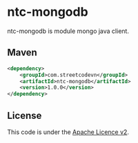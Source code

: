 # ntc-mongodb
ntc-mongodb is module mongo java client.  

## Maven
```Xml
<dependency>
    <groupId>com.streetcodevn</groupId>
    <artifactId>ntc-mongodb</artifactId>
    <version>1.0.0</version>
</dependency>
```

## License
This code is under the [Apache Licence v2](https://www.apache.org/licenses/LICENSE-2.0).  